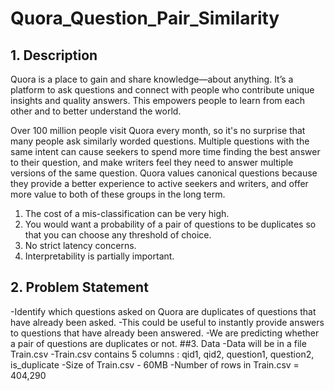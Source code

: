 # Quora_Question_Pair_Similarity

## 1. Description
<p>Quora is a place to gain and share knowledge—about anything. It’s a platform to ask questions and connect with people who contribute unique insights and quality answers. This empowers people to learn from each other and to better understand the world.</p>

<p>Over 100 million people visit Quora every month, so it's no surprise that many people ask similarly worded questions. Multiple questions with the same intent can cause seekers to spend more time finding the best answer to their question, and make writers feel they need to answer multiple versions of the same question. Quora values canonical questions because they provide a better experience to active seekers and writers, and offer more value to both of these groups in the long term.</p>

1. The cost of a mis-classification can be very high.
2. You would want a probability of a pair of questions to be duplicates so that you can choose any threshold of choice.
3. No strict latency concerns.
4. Interpretability is partially important.

## 2. Problem Statement
-Identify which questions asked on Quora are duplicates of questions that have already been asked.
-This could be useful to instantly provide answers to questions that have already been answered.
-We are predicting whether a pair of questions are duplicates or not.
##3. Data
-Data will be in a file Train.csv
-Train.csv contains 5 columns : qid1, qid2, question1, question2, is_duplicate
-Size of Train.csv - 60MB
-Number of rows in Train.csv = 404,290
